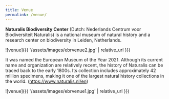 ```yaml
---
title: Venue
permalink: /venue/
---
```


**Naturalis Biodiversity Center** (Dutch: Nederlands Centrum voor Biodiversiteit Naturalis) is a national museum of natural history and a research center on biodiversity in Leiden, Netherlands.

![venue]({{ '/assets/images/ebrvenue2.jpg' | relative_url }})

It was named the European Museum of the Year 2021. Although its current name and organization are relatively recent, the history of Naturalis can be traced back to the early 1800s.
Its collection includes approximately 42 million specimens, making it one of the largest natural history collections in the world. (<https://www.naturalis.nl/en>)


![venue]({{ '/assets/images/ebrvenue1.jpg' | relative_url }})
